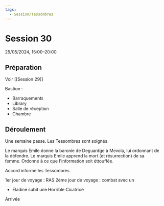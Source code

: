 ```yaml
---
tags:
  - Session/Tessombres
---
```

# Session 30
25/05/2024, 15:00–20:00

## Préparation
Voir [[Session 29]]

Bastion :
- Barraquements
- Library
- Salle de réception
- Chambre

## Déroulement

Une semaine passe. Les Tessombres sont soignés.

Le marquis Emile donne la baronie de Deguardge à Mevola, lui ordonnant de la défendre.
Le marquis Emile apprend la mort (et résurrection) de sa femme. Ordonne à ce que l'information soit éttouffée.

Accord informe les Tessombres. 

1er jour de voyage : RAS
2ème jour de voyage : combat avec un 
- Eladine subit une Horrible Cicatrice

Arrivée